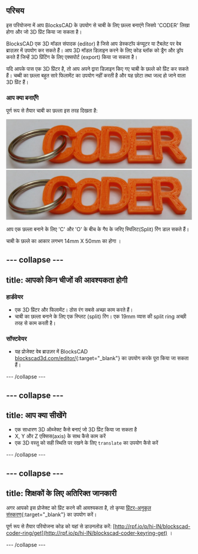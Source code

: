 ## परिचय

इस परियोजना में आप BlocksCAD के उपयोग से चाबी के लिए छल्ला बनाएंगे जिसपे 'CODER' लिखा होगा और जो 3D प्रिंट किया जा सकता है।

BlocksCAD एक 3D मॉडल संपादक (editor) है जिसे आप डेस्कटॉप कंप्यूटर या टैबलेट पर वेब ब्राउज़र में उपयोग कर सकते हैं। आप 3D मॉडल डिज़ाइन करने के लिए कोड ब्लॉक को ड्रैग और ड्रॉप करते हैं जिन्हें 3D प्रिंटिंग के लिए एक्सपोर्ट (export) किया जा सकता है।

यदि आपके पास एक 3D प्रिंटर है, तो आप अपने द्वारा डिज़ाइन किए गए चाबी के छल्ले को प्रिंट कर सकते हैं। चब्बी का छल्ला बहुत सारे फिलामेंट का उपयोग नहीं करती है और यह छोटा तथा जल्द हो जाने वाला 3D प्रिंट हैं।

### आप क्या बनाएँगे

पूर्ण रूप से तैयार चाबी का छल्ला इस तरह दिखता है:

![स्क्रीनशॉट](images/coder-keyring.png) ![स्क्रीनशॉट](images/coder-keyring.png)

आप एक छल्ला बनाने के लिए 'C' और 'O' के बीच के गैप के जरिए स्पिलिट(Split) रिंग डाल सकते हैं।

चाबी के छल्ले का आकार लगभग 14mm X 50mm का होगा ।

--- collapse ---
---
title: आपको किन चीजों की आवश्यकता होगी
---

### हार्डवेयर

+ एक 3D प्रिंटर और फिलामेंट। ठोस रंग सबसे अच्छा काम करते हैं।
+ चाबी का छल्ला बनाने के लिए एक स्प्लिट (split) रिंग। एक 19mm व्यास की split ring अच्छी तरह से काम करती है।

### सॉफ्टवेयर

+ यह प्रोजेक्ट वेब ब्राउज़र में BlocksCAD [blockscad3d.com/editor/](https://www.blockscad3d.com/editor){:target="_blank"} का उपयोग करके पूरा किया जा सकता हैं।

--- /collapse ---

--- collapse ---
---
title: आप क्या सीखेंगे
---

+ एक साधारण 3D ऑब्जेक्ट कैसे बनाएं जो 3D प्रिंट किया जा सकता है
+ X, Y और Z एक्सिस(axis) के साथ कैसे काम करें
+ एक 3D वस्तु को सही स्थिति पर रखने के लिए `translate` का उपयोग कैसे करें

--- /collapse ---

--- collapse ---
---
title: शिक्षकों के लिए अतिरिक्त जानकारी
---

अगर आपको इस प्रोजेक्ट को प्रिंट करने की आवश्यकता है, तो कृप्या [प्रिंटर-अनुकूल संस्करण](https://projects.raspberrypi.org/hi-IN/projects/blockscad-coder-keyring/print){:target="_blank"} का उपयोग करें।

पूर्ण रूप से तैयार परियोजना कोड को यहां से डाउनलोड करें: [http://rpf.io/p/hi-IN/blockscad-coder-ring/get](http://rpf.io/p/hi-IN/blockscad-coder-keyring-get) ।

--- /collapse ---
